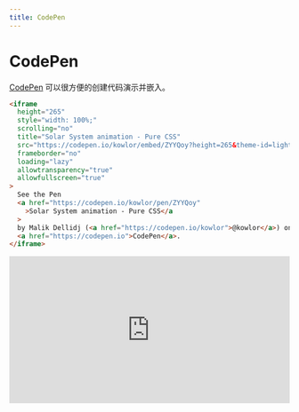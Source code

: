 ```yaml
---
title: CodePen
---
```

# CodePen

[CodePen](https://codepen.io/) 可以很方便的创建代码演示并嵌入。

```html
<iframe
  height="265"
  style="width: 100%;"
  scrolling="no"
  title="Solar System animation - Pure CSS"
  src="https://codepen.io/kowlor/embed/ZYYQoy?height=265&theme-id=light&default-tab=css,result"
  frameborder="no"
  loading="lazy"
  allowtransparency="true"
  allowfullscreen="true"
>
  See the Pen
  <a href="https://codepen.io/kowlor/pen/ZYYQoy"
    >Solar System animation - Pure CSS</a
  >
  by Malik Dellidj (<a href="https://codepen.io/kowlor">@kowlor</a>) on
  <a href="https://codepen.io">CodePen</a>.
</iframe>
```

<!-- markdownlint-disable MD033 -->

<iframe height="265" style="width: 100%;" scrolling="no" title="Solar System animation - Pure CSS" src="https://codepen.io/kowlor/embed/ZYYQoy?height=265&theme-id=light&default-tab=css,result" frameborder="no" loading="lazy" allowtransparency="true" allowfullscreen="true">
  See the Pen <a href='https://codepen.io/kowlor/pen/ZYYQoy'>Solar System animation - Pure CSS</a> by Malik Dellidj
  (<a href='https://codepen.io/kowlor'>@kowlor</a>) on <a href='https://codepen.io'>CodePen</a>.
</iframe>
